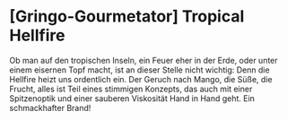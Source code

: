 # \[Gringo-Gourmetator\] Tropical Hellfire

Ob man auf den tropischen Inseln, ein Feuer eher in der Erde, oder unter einem eisernen Topf macht, ist an dieser Stelle nicht wichtig: Denn die Hellfire heizt uns ordentlich ein. Der Geruch nach Mango, die Süße, die Frucht, alles ist Teil eines stimmigen Konzepts, das auch mit einer Spitzenoptik und einer sauberen Viskosität Hand in Hand geht. Ein schmackhafter Brand!

